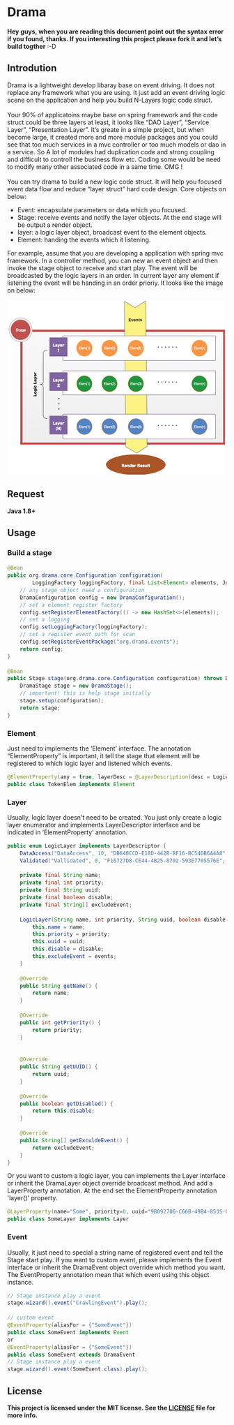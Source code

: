 # Drama

**Hey guys, when you are reading this document point out the syntax error if you found, thanks. If you interesting this project please fork it and let’s build togther** :-D

## Introdution 

Drama is a lightweight develop libaray base on event driving. It does not replace any framework what you are using. It just add an event driving logic scene on the application and help you build N-Layers logic code struct.  <br /><br />Your 90% of applicatoins maybe base on spring framework and the code struct could be three layers at least, it looks like “DAO Layer”, “Service Layer”, “Presentation Layer”. It’s greate in a simple project, but when become large, it created more and more module packages and you could see that too much services in a mvc controller or too much models or dao in a service. So A lot of modules had duplication code and strong coupling and difficult to controll the business flow etc. Coding some would be need to modify many other associated code in a same time. OMG !  <br /><br />You can try drama to build a new logic code struct. It will help you focused event data flow and reduce “layer struct” hard code design. Core objects on below:

+ Event: encapsulate parameters or data which you focused. 
+ Stage: receive events and notify the layer objects. At the end stage will be output a render object.
+ layer: a logic layer object, broadcast event to the element objects. 
+ Element: handing the events which it listening. 

For example, assume that you are developing a application with spring mvc framework. In a controller method, you can new an event object and then invoke the stage object to receive and start play. The event will be broadcasted by the logic layers in an order. In current layer any element if listening the event will be handing in an order prioriy. It looks like the image on below:

<img src="https://raw.githubusercontent.com/Nickymaco/drama/master/images/drama.png" style="height:400px;width:500px" />

## Request

**Java 1.8+**

## Usage

### Build a stage
```java
@Bean
public org.drama.core.Configuration configuration(
        LoggingFactory loggingFactory, final List<Element> elements, JohncrawlerProperties properties) {
    // any stage object need a configuration
    DramaConfiguration config = new DramaConfiguration();
    // set a element register factory
    config.setRegisterElementFactory(() -> new HashSet<>(elements));
    // set a logging
    config.setLoggingFactory(loggingFactory);
    // set a register event path for scan
    config.setRegisterEventPackage("org.drama.events");
    return config;
}

@Bean
public Stage stage(org.drama.core.Configuration configuration) throws DramaException {
    DramaStage stage = new DramaStage();
    // important! this is help stage initially
    stage.setup(configuration);
    return stage;
}
```

### Element
Just need to implements the ‘Element’ interface.  The annotation “ElementProperty” is important, it tell the stage that element will be registered to which logic layer and listened which events. 
```java
@ElementProperty(any = true, layerDesc = @LayerDescription(desc = LogicLayer.class, target = "Vallidated"))
public class TokenElem implements Element
```

### Layer
Usually, logic layer doesn't need to be created. You just only create a logic layer enumerator and implements LayerDescriptor interface and be indicated in ‘ElementProperty’ annotation.
```java
public enum LogicLayer implements LayerDescriptor {
    DataAccess("DataAccess", 10, "DB640CCD-E18D-442B-BF16-BC54DB6A4A8", false, null),
    Validated("Vallidated", 0, "F16727D8-CE44-4B25-8792-593E7705576E", false, null);
    
    private final String name;
    private final int priority;
    private final String uuid;
    private final boolean disable;
    private final String[] excludeEvent;
    
    LogicLayer(String name, int priority, String uuid, boolean disable, String[] events) {
        this.name = name;
        this.priority = priority;
        this.uuid = uuid;
        this.disable = disable;
        this.excludeEvent = events;
    }

    @Override
    public String getName() {
        return name;
    }

    @Override
    public int getPriority() {
        return priority;
    }


    @Override
    public String getUUID() {
        return uuid;
    }

    @Override
    public boolean getDisabled() {
        return this.disable;
    }

    @Override
    public String[] getExculdeEvent() {
        return excludeEvent;
    }
}
```
Or you want to custom a logic layer, you can implements the Layer interface or inherit the DramaLayer object override broadcast method. And add a LayerProperty annotation. At the end set the ElementProperty annotation 'layer()' property.
```java
@LayerProperty(name="Some", priority=0, uuid="9B092786-C66B-49B4-8535-0D0EA4D900D2")
public class SomeLayer implements Layer
```

### Event
Usually, it just need to special a string name of registered event and tell the Stage start play. If you want to custom event, please implements the Event interface or inherit the DramaEvent object override which method you want. The EventProperty annotation mean that which event using this object instance.
```java
// Stage instance play a event
stage.wizard().event("CrawlingEvent").play();

// custom event
@EventProperty(aliasFor = {"SomeEvent"})
public class SomeEvent implements Event
or 
@EventProperty(aliasFor = {"SomeEvent"})
public class SomeEvent extends DramaEvent
// Stage instance play a event
stage.wizard().event(SomeEvent.class).play();
```

## License

**This project is licensed under the MIT license. See the [LICENSE](LICENSE) file for more info.**